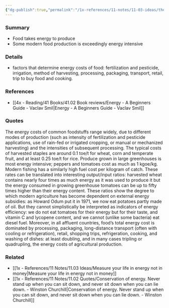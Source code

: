 ```yaml
---
{"dg-publish":true,"permalink":"/1x-references/11-notes/11-03-ideas/the-relation-between-energy-costs-and-food-production/","title":"The relation between energy costs and food production","created":"2024-05-10T20:09:10.767+03:00","updated":"2024-05-10T20:09:10.767+03:00"}
---
```



### Summary
- Food takes energy to produce
- Some modern food production is exceedingly energy intensive

### Details
- factors that determine energy costs of food: fertilization and pesticide, irrigation, method of harvesting, processing, packaging, transport, retail, trip to buy food and cooking.

### References
- [[4x - Reading/41 Books/41.02 Book reviews/Energy - A Beginners Guide - Vaclav Smil\|Energy - A Beginners Guide - Vaclav Smil]]

### Quotes
The energy costs of common foodstuffs range widely, due to different modes of production (such as intensity of fertilization and pesticide applications, use of rain-fed or irrigated cropping, or manual or mechanized harvesting) and the intensities of subsequent processing. The typical costs of harvested staples are around 0.1 toe/t for wheat, corn and temperate fruit, and at least 0.25 toe/t for rice. Produce grown in large greenhouses is most energy intensive; peppers and tomatoes cost as much as 1 kgoe/kg. Modern fishing has a similarly high fuel cost per kilogram of catch. These rates can be translated into interesting output/input ratios: harvested wheat contains nearly four times as much energy as it was used to produce it but the energy consumed in growing greenhouse tomatoes can be up to fifty times higher than their energy content. These ratios show the degree to which modern agriculture has
become dependent on external energy subsidies: as Howard Odum put it in 1971, we now eat potatoes partly made of oil. But they cannot simplistically be interpreted as indicators of energy efficiency: we do not eat tomatoes for their energy but for their taste, and vitamin C and lycopene content, and we cannot (unlike some bacteria) eat diesel fuel. Moreover, in all affluent countries, food’s total energy cost is dominated by processing, packaging, long-distance transport (often with cooling or refrigeration), retail, shopping trips, refrigeration, cooking, and washing of dishes: at least doubling, and in many cases tripling or quadrupling, the energy costs of agricultural production.

### Related
- [[1x - References/11 Notes/11.03 Ideas/Measure your life in energy not in money\|Measure your life in energy not in money]]
- [[1x - References/11 Notes/11.02 Quotes/Conservation of energy. Never stand up when you can sit down, and never sit down when you can lie down. - Winston Churchill\|Conservation of energy. Never stand up when you can sit down, and never sit down when you can lie down. - Winston Churchill]]